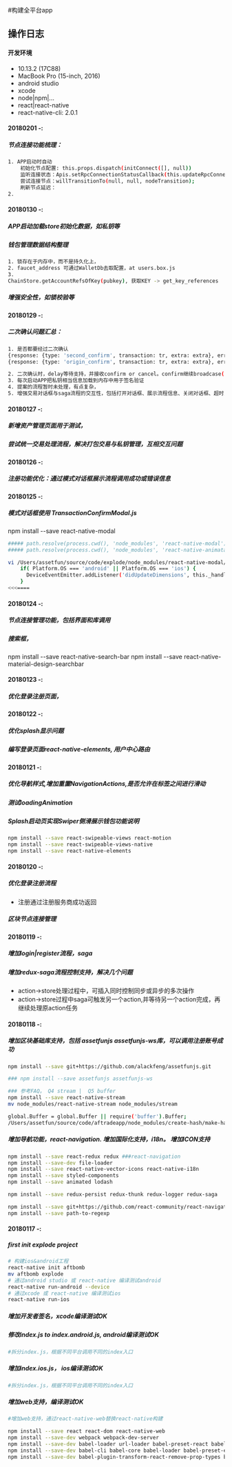 #构建全平台app

## 操作日志

#### 开发环境

*	10.13.2 (17C88)
*	MacBook Pro (15-inch, 2016)
*	android studio
*	xcode
*	node|npm|...
*	react|react-native
*	react-native-cli: 2.0.1

####

#### 20180201 -: 
##### 节点连接功能梳理：
```sh
1. APP启动时自动 
	初始化节点配置: this.props.dispatch(initConnect([], null))
	监听连接状态：Apis.setRpcConnectionStatusCallback(this.updateRpcConnectionStatusCallback.bind(this));
	尝试连接节点：willTransitionTo(null, null, nodeTransition);
	刷新节点延迟：
2. 

```

#### 20180130 -: 
##### APP启动加载store初始化数据，如私钥等
##### 钱包管理数据结构整理

```sh
1. 锁存在于内存中，而不是持久化上，
2. faucet_address 可通过WalletDb去取配置，at users.box.js
3. 
ChainStore.getAccountRefsOfKey(pubkey), 获取KEY -> get_key_references
```
##### 增强安全性，如锁校验等


#### 20180129 -: 
##### 二次确认问题汇总：
```sh
1. 是否都要经过二次确认
{response: {type: 'second_confirm', transaction: tr, extra: extra}, error: null}
{response: {type: 'origin_confirm', transaction: tr, extra: extra}, error: null}

2. 二次确认时，delay等待支持，并接收confirm or cancel。confirm继续broadcase(),否则退出
3. 每次启动APP把私钥相当信息加载到内存中用于签名验证
4. 提案的流程暂时未处理，有点复杂，
5. 增强交易对话框与saga流程的交互性，包括打开对话框、展示流程信息、关闭对话框、超时关闭等
```


#### 20180127 -: 
##### 新增资产管理页面用于测试，
##### 尝试统一交易处理流程，解决打包交易与私钥管理，互相交互问题


#### 20180126 -: 

##### 注册功能优化：通过模式对话框展示流程调用成功或错误信息

#### 20180125 -: 

##### 模式对话框使用 TransactionConfirmModal.js
npm install --save react-native-modal


```sh
##### path.resolve(process.cwd(), 'node_modules', 'react-native-modal'),
##### path.resolve(process.cwd(), 'node_modules', 'react-native-animatable'),

vi /Users/assetfun/source/code/explode/node_modules/react-native-modal/src/index.js ====>>>>
    if( Platform.OS === 'android' || Platform.OS === 'ios') {
      DeviceEventEmitter.addListener('didUpdateDimensions', this._handleDimensionsUpdate);
    }
<<<====
```

#### 20180124 -: 

##### 节点连接管理功能，包括界面和库调用

##### 搜索框，
npm install --save react-native-search-bar
npm install --save react-native-material-design-searchbar


#### 20180123 -: 

##### 优化登录注册页面，
##### 


#### 20180122 -: 

##### 优化splash显示问题
##### 编写登录页面react-native-elements, 用户中心路由 




#### 20180121 -: 
##### 优化导航样式,增加重置NavigationActions,是否允许在标签之间进行滑动
##### 测试loadingAnimation
##### Splash启动页实现Swiper侧滑展示钱包功能说明

```sh
npm install --save react-swipeable-views react-motion
npm install --save react-swipeable-views-native
npm install --save react-native-elements
```

#### 20180120 -: 

##### 优化登录注册流程
*	注册通过注册服务商成功返回
##### 区块节点连接管理


#### 20180119 -: 

##### 增加login|register流程，saga

##### 增加redux-saga流程控制支持，解决几个问题
*	action->store处理过程中，可插入同时控制同步或异步的多次操作
*	action->store过程中saga可触发另一个action,并等待另一个action完成，再继续处理原action任务


#### 20180118 -: 

##### 增加区块基础库支持，包括 assetfunjs assetfunjs-ws库，可以调用注册账号成功

```sh
npm install --save git+https://github.com/alackfeng/assetfunjs.git

### npm install --save assetfunjs assetfunjs-ws

### 参考FAQ。 Q4 stream |  Q5 buffer
npm install --save react-native-stream
mv node_modules/react-native-stream node_modules/stream

global.Buffer = global.Buffer || require('buffer').Buffer;
/Users/assetfun/source/code/aftradeapp/node_modules/create-hash/make-hash.js

```

##### 增加导航功能，react-navigation. 增加国际化支持，i18n。 增加ICON支持

```sh
npm install --save react-redux redux ###react-navigation
npm install --save-dev file-loader
npm install --save react-native-vector-icons react-native-i18n
npm install --save styled-components
npm install --save animated lodash

npm install --save redux-persist redux-thunk redux-logger redux-saga

npm install --save git+https://github.com/react-community/react-navigation.git#d5618ebd41ec1ac53cb40301d0f71610fbbb7172
npm install --save path-to-regexp

```



#### 20180117 -: 

##### first init explode project

```sh
# 构建ios&android工程
react-native init aftbomb
mv aftbomb explode
# 通过android studio 或 react-native 编译测试android
react-native run-android --device
# 通过xcode 或 react-native 编译测试ios
react-native run-ios 

```

##### 增加开发者签名，xcode编译测试OK

##### 修改index.js to index.android.js, android编译测试OK

```sh
#拆分index.js，根据不同平台调用不同的index入口 
```

##### 增加index.ios.js， ios编译测试OK

```sh
#拆分index.js，根据不同平台调用不同的index入口 
```

##### 增加web支持，编译测试OK

```sh
#增加web支持，通过react-native-web替换react-native构建

npm install --save react react-dom react-native-web
npm install --save-dev webpack webpack-dev-server
npm install --save-dev babel-loader url-loader babel-preset-react babel-preset-es2015
npm install --save-dev babel-cli babel-core babel-loader babel-preset-es2015 babel-preset-react babel-preset-stage-0
npm install --save-dev babel-plugin-transform-react-remove-prop-types babel-plugin-transform-react-constant-elements babel-plugin-transform-react-inline-elements babel-plugin-array-includes

```
